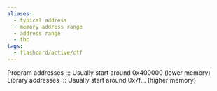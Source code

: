 ```yaml
---
aliases:
  - typical address
  - memory address range
  - address range
  - tbc 
tags:
  - flashcard/active/ctf
---
```


Program addresses ::: Usually start around 0x400000 (lower memory)
Library addresses ::: Usually start around 0x7f... (higher memory) <!--SR:!2024-12-13,1,190!2000-01-01,1,250-->